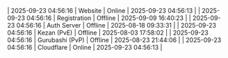 | 2025-09-23 04:56:16 | Website | Online | 2025-09-23 04:56:13 |
| 2025-09-23 04:56:16 | Registration | Offline | 2025-09-09 16:40:23 |
| 2025-09-23 04:56:16 | Auth Server | Offline | 2025-08-18 09:33:31 |
| 2025-09-23 04:56:16 | Kezan (PvE) | Offline | 2025-08-03 17:58:02 |
| 2025-09-23 04:56:16 | Gurubashi (PvP) | Offline | 2025-08-23 21:44:06 |
| 2025-09-23 04:56:16 | Cloudflare | Online | 2025-09-23 04:56:13 |
